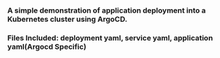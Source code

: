 ### A simple demonstration of application deployment into a Kubernetes cluster using ArgoCD. 
### Files Included: deployment yaml, service yaml, application yaml(Argocd Specific)

